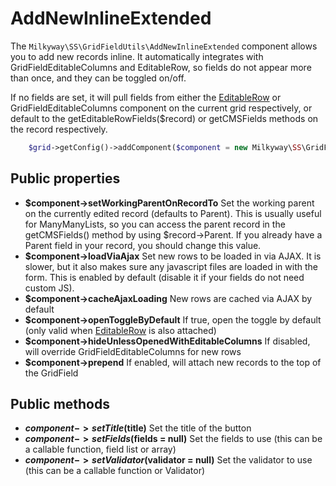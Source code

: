 AddNewInlineExtended
====================

The `Milkyway\SS\GridFieldUtils\AddNewInlineExtended` component allows you to add new records inline. It automatically integrates with GridFieldEditableColumns and EditableRow, so fields do not appear more than once, and they can be toggled on/off.

If no fields are set, it will pull fields from either the [EditableRow](EditableRow.md) or GridFieldEditableColumns component on the current grid respectively, or default to the getEditableRowFields($record) or getCMSFields methods on the record respectively.

```php
    $grid->getConfig()->addComponent($component = new Milkyway\SS\GridFieldUtils\AddNewInlineExtended(fragment = 'buttons-before-left', $title = '', $fields = null));
```

## Public properties
* **$component->setWorkingParentOnRecordTo** Set the working parent on the currently edited record (defaults to Parent). This is usually useful for ManyManyLists, so you can access the parent record in the getCMSFields() method by using $record->Parent. If you already have a Parent field in your record, you should change this value.
* **$component->loadViaAjax** Set new rows to be loaded in via AJAX. It is slower, but it also makes sure any javascript files are loaded in with the form. This is enabled by default (disable it if your fields do not need custom JS).
* **$component->cacheAjaxLoading** New rows are cached via AJAX by default
* **$component->openToggleByDefault** If true, open the toggle by default (only valid when [EditableRow](EditableRow.md) is also attached)
* **$component->hideUnlessOpenedWithEditableColumns** If disabled, will override GridFieldEditableColumns for new rows
* **$component->prepend** If enabled, will attach new records to the top of the GridField

## Public methods
* **$component->setTitle($title)** Set the title of the button
* **$component->setFields($fields = null)** Set the fields to use (this can be a callable function, field list or array)
* **$component->setValidator($validator = null)** Set the validator to use (this can be a callable function or Validator)